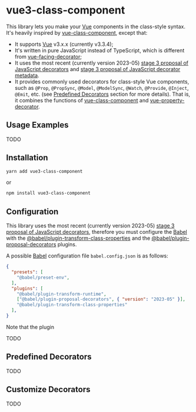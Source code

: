 # vue3-class-component

This library lets you make your [Vue] components in the class-style syntax. 
It's heavily inspired by [vue-class-component], except that:
- It supports [Vue] v3.x.x (currently v3.3.4);
- It's written in pure JavaScript instead of TypeScript, which is different 
  from [vue-facing-decorator];
- It uses the most recent (currently version 2023-05)
  [stage 3 proposal of JavaScript decorators] and [stage 3 proposal of JavaScript decorator metadata].
- It provides commonly used decorators for class-style Vue components, such as 
  `@Prop`, `@PropSync`, `@Model`, `@ModelSync`, `@Watch`, `@Provide`, `@Inject`, 
  `@Emit`, etc. (see [Predefined Decorators](#predefined-decorators) section for 
  more details). That is, it combines the functions of [vue-class-component]
  and [vue-property-decorator].

## Usage Examples

TODO

## Installation

```bash
yarn add vue3-class-component
```
or
```bash
npm install vue3-class-component
```

## Configuration

This library uses the most recent (currently version 2023-05)
[stage 3 proposal of JavaScript decorators], therefore you must configure the 
[Babel] with the [@babel/plugin-transform-class-properties] and the 
[@babel/plugin-proposal-decorators] plugins.

A possible [Babel] configuration file `babel.config.json` is as follows:
```json
{
  "presets": [
    "@babel/preset-env",
  ],
  "plugins": [
    "@babel/plugin-transform-runtime",
    ["@babel/plugin-proposal-decorators", { "version": "2023-05" }],
    "@babel/plugin-transform-class-properties"
  ],
}
``` 
Note that the plugin 

TODO

## Predefined Decorators

TODO

## Customize Decorators

TODO


[Vue]: https://vuejs.org/
[vue-class-component]: https://github.com/vuejs/vue-class-component
[vue-property-decorator]: https://github.com/kaorun343/vue-property-decorator
[vue-facing-decorator]: https://github.com/facing-dev/vue-facing-decorator
[Babel]: https://babeljs.io/
[@babel/plugin-transform-class-properties]: https://babeljs.io/docs/babel-plugin-transform-class-properties
[@babel/plugin-proposal-decorators]: https://babeljs.io/docs/babel-plugin-proposal-decorators
[stage 3 proposal of JavaScript decorators]: https://github.com/tc39/proposal-decorators
[stage 2 proposal of JavaScript decorators]: https://www.proposals.es/proposals/Decorators
[legacy proposal of JavaScript decorators]: https://github.com/wycats/javascript-decorators
[stage 3 proposal of JavaScript decorator metadata]: https://github.com/tc39/proposal-decorator-metadata

